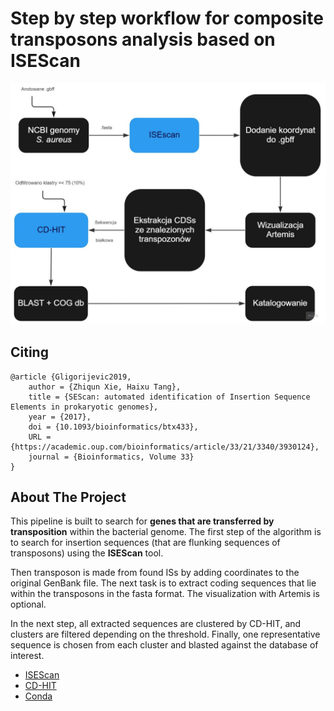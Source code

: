 # Step by step workflow for composite transposons analysis based on ISEScan


<img src="/figs/workflow_p_sa.jpg">

## Citing
```
@article {Gligorijevic2019,
	author = {Zhiqun Xie, Haixu Tang},
	title = {SEScan: automated identification of Insertion Sequence Elements in prokaryotic genomes},
	year = {2017},
	doi = {10.1093/bioinformatics/btx433},
	URL = {https://academic.oup.com/bioinformatics/article/33/21/3340/3930124},
	journal = {Bioinformatics, Volume 33}
}

```
## About The Project

This pipeline is built to search for **genes that are transferred by transposition** within the bacterial genome. The first step of the algorithm is to search for insertion sequences (that are flunking sequences of transposons) using the **ISEScan** tool. 

Then transposon is made from found ISs by adding coordinates to the original GenBank file. The next task is to extract coding sequences that lie within the transposons in the fasta format. The visualization with Artemis is optional. 

In the next step, all extracted sequences are clustered by CD-HIT, and clusters are filtered depending on the threshold. Finally, one representative sequence is chosen from each cluster and blasted against the database of interest. 

* [ISEScan](https://github.com/xiezhq/ISEScan)
* [CD-HIT](https://anaconda.org/bioconda/cd-hit)
* [Conda](https://docs.conda.io/en/latest/miniconda.html)
